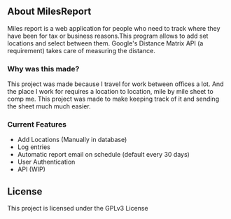 ## About MilesReport

Miles report is a web application for people who need to track where they have been for tax or business reasons.This program allows to add set locations and select between them. Google's Distance Matrix API (a requirement) takes care of measuring the distance.

### Why was this made?
This project was made because I travel for work between offices a lot. And the place I work for requires a location to location, mile by mile sheet to comp me. This project was made to make keeping track of it and sending the sheet much much easier.

### Current Features
* Add Locations (Manually in database)
* Log entries
* Automatic report email on schedule (default every 30 days)
* User Authentication
* API (WIP)

## License
This project is licensed under the GPLv3 License
